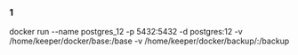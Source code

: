 ### 1 ###
docker run --name postgres_12 -p 5432:5432 -d postgres:12 -v /home/keeper/docker/base:/base -v /home/keeper/docker/backup/:/backup
